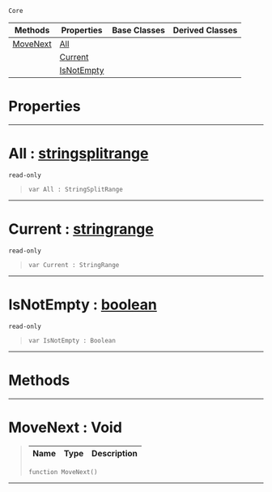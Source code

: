  `Core`

|Methods|Properties|Base Classes|Derived Classes|
|---|---|---|---|
|[ MoveNext](stringsplitrange.md#movenext-void)|[ All](stringsplitrange.md#all-zilch-engine-document)| | |
| |[ Current](stringsplitrange.md#current-zilch-engine-docu)| | |
| |[ IsNotEmpty](stringsplitrange.md#isnotempty-zilch-engine-d)| | |


 #  Properties


---  
 #  All : [stringsplitrange](stringsplitrange.md)

 `read-only`

> 
> ```TS:Nada
> var All : StringSplitRange


---  
 #  Current : [stringrange](stringrange.md)

 `read-only`

> 
> ```TS:Nada
> var Current : StringRange


---  
 #  IsNotEmpty : [boolean](boolean.md)

 `read-only`

> 
> ```TS:Nada
> var IsNotEmpty : Boolean


---  
 #  Methods


---  
 #  MoveNext : Void

> 
> |Name|Type|Description|
> |---|---|---|
> ```TS:Nada
> function MoveNext()
> ``` 


---  
 

 
